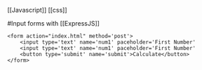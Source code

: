 [[Javascript]] [[css]]

#Input forms with [[ExpressJS]]
```
<form action="index.html" method='post'>
	<input type='text' name='num1' paceholder='First Number'
	<input type='text' name='num1' paceholder='First Number'
	<button type='submit' name='submit'>Calculate</button>
</form>
```

